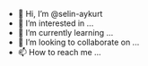- 👋 Hi, I’m @selin-aykurt
- 👀 I’m interested in ...
- 🌱 I’m currently learning ...
- 💞️ I’m looking to collaborate on ...
- 📫 How to reach me ...

<!---
selin-aykurt/selin-aykurt is a ✨ special ✨ repository because its `README.md` (this file) appears on your GitHub profile.
You can click the Preview link to take a look at your changes.
--->
